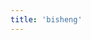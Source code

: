 ```yaml
---
title: 'bisheng'
---
```


<script setup lang="ts">
  import TheBisheng from "@/views/other/projects/bishengjdk/TheBisheng.vue"
</script>

<TheBisheng />
